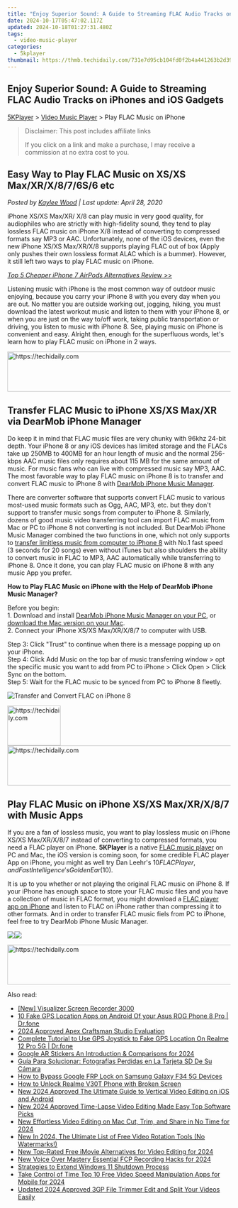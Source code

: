 ```yaml
---
title: "Enjoy Superior Sound: A Guide to Streaming FLAC Audio Tracks on iPhones and iOS Gadgets"
date: 2024-10-17T05:47:02.117Z
updated: 2024-10-18T01:27:31.480Z
tags:
  - video-music-player
categories:
  - 5kplayer
thumbnail: https://thmb.techidaily.com/731e7d95cb104fd0f2b4a441263b2d39fb916acbe1dcf99883081e6f54b5961f.jpg
---
```


## Enjoy Superior Sound: A Guide to Streaming FLAC Audio Tracks on iPhones and iOS Gadgets

[5KPlayer](https://tools.techidaily.com/5kplayer/products/) \> [Video Music Player](https://tools.techidaily.com/5kplayer/video-music-player/) \> Play FLAC Music on iPhone

>  Disclaimer: This post includes affiliate links
>
>  If you click on a link and make a purchase, I may receive a commission at no extra cost to you.
>

## Easy Way to Play FLAC Music on XS/XS Max/XR/X/8/7/6S/6 etc

 _Posted by [Kaylee Wood](https://www.quora.com/profile/Amanda-Hu-21) | Last update: April 28, 2020_

iPhone XS/XS Max/XR/ X/8 can play music in very good quality, for audiophiles who are strictly with high-fidelity sound, they tend to play lossless FLAC music on iPhone X/8 instead of converting to compressed formats say MP3 or AAC. Unfortunately, none of the iOS devices, even the new iPhone XS/XS Max/XR/X/8 supports playing FLAC out of box (Apply only pushes their own lossless format ALAC which is a bummer). However, it still left two ways to play FLAC music on iPhone. 

[_Top 5 Cheaper iPhone 7 AirPods Alternatives Review_ \>>](https://tools.techidaily.com/5kplayer/video-music-player/) 

Listening music with iPhone is the most common way of outdoor music enjoying, because you carry your iPhone 8 with you every day when you are out. No matter you are outside working out, jogging, hiking, you must download the latest workout music and listen to them with your iPhone 8, or when you are just on the way to/off work, taking public transportation or driving, you listen to music with iPhone 8\. See, playing music on iPhone is convenient and easy. Alright then, enough for the superfluous words, let's learn how to play FLAC music on iPhone in 2 ways. 

<!-- affiliate ads begin -->
<a href="https://unicoeye.pxf.io/c/5597632/2134248/18498" target="_top" id="2134248">
  <img src="//a.impactradius-go.com/display-ad/18498-2134248" border="0" alt="https://techidaily.com" width="728" height="90"/>
</a>
<img height="0" width="0" src="https://unicoeye.pxf.io/i/5597632/2134248/18498" style="position:absolute;visibility:hidden;" border="0" />
<!-- affiliate ads end -->

## Transfer FLAC Music to iPhone XS/XS Max/XR via DearMob iPhone Manager

Do keep it in mind that FLAC music files are very chunky with 96khz 24-bit depth. Your iPhone 8 or any iOS devices has limited storage and the FLACs take up 250MB to 400MB for an hour length of music and the normal 256-kbps AAC music files only requires about 115 MB for the same amount of music. For music fans who can live with compressed music say MP3, AAC. The most favorable way to play FLAC music on iPhone 8 is to transfer and convert FLAC music to iPhone 8 with [DearMob iPhone Music Manager](https://tools.techidaily.com/5kplayer/iphone-manager/). 

There are converter software that supports convert FLAC music to various most-used music formats such as Ogg, AAC, MP3, etc. but they don't support to transfer music songs from computer to iPhone 8\. Similarly, dozens of good music video transferring tool can import FLAC music from Mac or PC to iPhone 8 not converting is not included. But DearMob iPhone Music Manager combined the two functions in one, which not only supports to [transfer limitless music from computer to iPhone 8](https://tools.techidaily.com/5kplayer/youtube-download/) with No.1 fast speed (3 seconds for 20 songs) even without iTunes but also shoulders the ability to convert music in FLAC to MP3, AAC automatically while transferring to iPhone 8\. Once it done, you can play FLAC music on iPhone 8 with any music App you prefer. 

**How to Play FLAC Music on iPhone with the Help of DearMob iPhone Music Manager?**

Before you begin:   
 1\. Download and install [DearMob iPhone Music Manager on your PC](https://tools.techidaily.com/5kplayer/products/), or [download the Mac version on your Mac](https://tools.techidaily.com/5kplayer/products/).   
 2\. Connect your iPhone XS/XS Max/XR/X/8/7 to computer with USB.

Step 3: Click "Trust" to continue when there is a message popping up on your iPhone.  
Step 4: Click Add Music on the top bar of music transferring window > opt the specific music you want to add from PC to iPhone > Click Open > Click Sync on the bottom.  
Step 5: Wait for the FLAC music to be synced from PC to iPhone 8 fleetly. 

![Transfer and Convert FLAC on iPhone 8](https://www.5kplayer.com/video-music-player/../iphone-manager/seoimg/copy-music-from-iphone-to-mac.png) 

<!-- affiliate ads begin -->
<a href="https://25home.pxf.io/c/5597632/2148636/16836" target="_top" id="2148636">
  <img src="//a.impactradius-go.com/display-ad/16836-2148636" border="0" alt="https://techidaily.com" width="120" height="90"/>
</a>
<img height="0" width="0" src="https://25home.pxf.io/i/5597632/2148636/16836" style="position:absolute;visibility:hidden;" border="0" />
<!-- affiliate ads end -->

<!-- affiliate ads begin -->
<a href="https://appsumo.8odi.net/c/5597632/2144297/7443" target="_top" id="2144297">
  <img src="//a.impactradius-go.com/display-ad/7443-2144297" border="0" alt="https://techidaily.com" width="600" height="90"/>
</a>
<img height="0" width="0" src="https://appsumo.8odi.net/i/5597632/2144297/7443" style="position:absolute;visibility:hidden;" border="0" />
<!-- affiliate ads end -->

##  Play FLAC Music on iPhone XS/XS Max/XR/X/8/7 with Music Apps

If you are a fan of lossless music, you want to play lossless music on iPhone XS/XS Max/XR/X/8/7 instead of converting to compressed formats, you need a FLAC player on iPhone. **5KPlayer** is a native [FLAC music player](https://tools.techidaily.com/5kplayer/video-music-player/) on PC and Mac, the iOS version is coming soon, for some credible FLAC player App on iPhone, you might as well try Dan Leehr's $10 FLAC Player, and FastIntelligence's Golden Ear ($10). 

It is up to you whether or not playing the original FLAC music on iPhone 8\. If your iPhone has enough space to store your FLAC music files and you have a collection of music in FLAC format, you might download a [FLAC player app on iPhone](https://tools.techidaily.com/5kplayer/video-music-player/) and listen to FLAC on iPhone rather than compressing it to other formats. And in order to transfer FLAC music fiels from PC to iPhone, feel free to try DearMob iPhone Music Manager.

[![](https://www.5kplayer.com/video-music-player/../button/freedownwhitewin.png)](https://tools.techidaily.com/5kplayer/products/)[![](https://www.5kplayer.com/video-music-player/../button/freedownbackmac.png)](https://tools.techidaily.com/5kplayer/products/)

<!-- affiliate ads begin -->
<a href="https://appsumo.8odi.net/c/5597632/2082526/7443" target="_top" id="2082526">
  <img src="//a.impactradius-go.com/display-ad/7443-2082526" border="0" alt="https://techidaily.com" width="728" height="90"/>
</a>
<img height="0" width="0" src="https://appsumo.8odi.net/i/5597632/2082526/7443" style="position:absolute;visibility:hidden;" border="0" />
<!-- affiliate ads end -->

<ins class="adsbygoogle"
     style="display:block"
     data-ad-format="autorelaxed"
     data-ad-client="ca-pub-7571918770474297"
     data-ad-slot="1223367746"></ins>

<ins class="adsbygoogle"
     style="display:block"
     data-ad-client="ca-pub-7571918770474297"
     data-ad-slot="8358498916"
     data-ad-format="auto"
     data-full-width-responsive="true"></ins>

<span class="atpl-alsoreadstyle">Also read:</span>
<div><ul>
<li><a href="https://screen-activity-recording.techidaily.com/new-visualizer-screen-recorder-3000/"><u>[New] Visualizer Screen Recorder 3000</u></a></li>
<li><a href="https://android-location.techidaily.com/10-fake-gps-location-apps-on-android-of-your-asus-rog-phone-8-pro-drfone-by-drfone-virtual/"><u>10 Fake GPS Location Apps on Android Of your Asus ROG Phone 8 Pro | Dr.fone</u></a></li>
<li><a href="https://extra-tips.techidaily.com/2024-approved-apex-craftsman-studio-evaluation/"><u>2024 Approved Apex Craftsman Studio Evaluation</u></a></li>
<li><a href="https://fake-location.techidaily.com/complete-tutorial-to-use-gps-joystick-to-fake-gps-location-on-realme-12-pro-5g-drfone-by-drfone-virtual-android/"><u>Complete Tutorial to Use GPS Joystick to Fake GPS Location On Realme 12 Pro 5G | Dr.fone</u></a></li>
<li><a href="https://article-files.techidaily.com/google-ar-stickers-an-introduction-and-comparisons-for-2024/"><u>Google AR Stickers An Introduction & Comparisons for 2024</u></a></li>
<li><a href="https://fox-tls.techidaily.com/guia-para-solucionar-fotografias-perdidas-en-la-tarjeta-sd-de-su-camara/"><u>Guía Para Solucionar: Fotografías Perdidas en La Tarjeta SD De Su Cámara</u></a></li>
<li><a href="https://android-frp.techidaily.com/how-to-bypass-google-frp-lock-on-samsung-galaxy-f34-5g-devices-by-drfone-android/"><u>How to Bypass Google FRP Lock on Samsung Galaxy F34 5G Devices</u></a></li>
<li><a href="https://easy-unlock-android.techidaily.com/how-to-unlock-realme-v30t-phone-with-broken-screen-by-drfone-android/"><u>How to Unlock Realme V30T Phone with Broken Screen</u></a></li>
<li><a href="https://video-creation-software.techidaily.com/new-2024-approved-the-ultimate-guide-to-vertical-video-editing-on-ios-and-android/"><u>New 2024 Approved The Ultimate Guide to Vertical Video Editing on iOS and Android</u></a></li>
<li><a href="https://video-creation-software.techidaily.com/new-2024-approved-time-lapse-video-editing-made-easy-top-software-picks/"><u>New 2024 Approved Time-Lapse Video Editing Made Easy Top Software Picks</u></a></li>
<li><a href="https://video-creation-software.techidaily.com/new-effortless-video-editing-on-mac-cut-trim-and-share-in-no-time-for-2024/"><u>New Effortless Video Editing on Mac Cut, Trim, and Share in No Time for 2024</u></a></li>
<li><a href="https://video-creation-software.techidaily.com/new-in-2024-the-ultimate-list-of-free-video-rotation-tools-no-watermarks/"><u>New In 2024, The Ultimate List of Free Video Rotation Tools (No Watermarks!)</u></a></li>
<li><a href="https://video-creation-software.techidaily.com/new-top-rated-free-imovie-alternatives-for-video-editing-for-2024/"><u>New Top-Rated Free iMovie Alternatives for Video Editing for 2024</u></a></li>
<li><a href="https://video-creation-software.techidaily.com/new-voice-over-mastery-essential-fcp-recording-hacks-for-2024/"><u>New Voice Over Mastery Essential FCP Recording Hacks for 2024</u></a></li>
<li><a href="https://win11.techidaily.com/strategies-to-extend-windows-11-shutdown-process/"><u>Strategies to Extend Windows 11 Shutdown Process</u></a></li>
<li><a href="https://video-creation-software.techidaily.com/take-control-of-time-top-10-free-video-speed-manipulation-apps-for-mobile-for-2024/"><u>Take Control of Time Top 10 Free Video Speed Manipulation Apps for Mobile for 2024</u></a></li>
<li><a href="https://video-creation-software.techidaily.com/updated-2024-approved-3gp-file-trimmer-edit-and-split-your-videos-easily/"><u>Updated 2024 Approved 3GP File Trimmer Edit and Split Your Videos Easily</u></a></li>
</ul></div>

